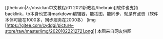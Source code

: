 [[thebrain|λ:/obsidian中文教程/01 2021新教程/thebrain]]软件也支持backlink，tb本身也支持markdown编辑器，能插图，能同步，就是有点贵（软件本体可能在1000多，同步服务在2000多）
[img [https://gitee.com/cyddgi/picture-store/raw/master/img/20201022212721.png]]
本图来自网友供图